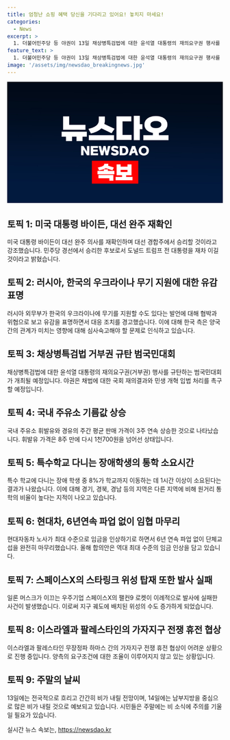 ```yaml
---
title: 엄청난 쇼핑 혜택 당신을 기다리고 있어요! 놓치지 마세요!
categories:
  - News
excerpt: >
  1. 더불어민주당 등 야권이 13일 채상병특검법에 대한 윤석열 대통령의 재의요구권 행사를 규탄하는 범국민대회에 참석한다. 행사에는 더불어민주당 박찬대 대표 직무대행 겸 원내대표 등이 참석할 예정이다. (요약문 참고) 2. 바이든 대통령은 대선 완주 방침을 재확인하며 트럼프를 다시 이길 것이라고 밝혔다. 우크라에 무기 지원을 검토하는 한국에 대해 러시아가 협박과 위협을 주장하며 한국 정책을 비판했다. 한국인들은 주유 비용 상승에 대해 우려하며, 특수학교에 다니는 장애 학생들의 통학 시간이 문제로 부각되었다. 현대차 임금 협상이 성공적으로 마무리되었으며, 스페이스X의 로켓 발사는 이례적인 실패를 겪었다. 가자지구 전쟁 휴전 협상이 어렵게 이어지고, 냉방으로 인해 시민들의 건강 우려가 커지고 있으며, 주말에는 비가 예상된다. (150자)
feature_text: >
  1. 더불어민주당 등 야권이 13일 채상병특검법에 대한 윤석열 대통령의 재의요구권 행사를 규탄하는 범국민대회에 참석한다. 행사에는 더불어민주당 박찬대 대표 직무대행 겸 원내대표 등이 참석할 예정이다. (요약문 참고) 2. 바이든 대통령은 대선 완주 방침을 재확인하며 트럼프를 다시 이길 것이라고 밝혔다. 우크라에 무기 지원을 검토하는 한국에 대해 러시아가 협박과 위협을 주장하며 한국 정책을 비판했다. 한국인들은 주유 비용 상승에 대해 우려하며, 특수학교에 다니는 장애 학생들의 통학 시간이 문제로 부각되었다. 현대차 임금 협상이 성공적으로 마무리되었으며, 스페이스X의 로켓 발사는 이례적인 실패를 겪었다. 가자지구 전쟁 휴전 협상이 어렵게 이어지고, 냉방으로 인해 시민들의 건강 우려가 커지고 있으며, 주말에는 비가 예상된다. (150자)
image: '/assets/img/newsdao_breakingnews.jpg'
---
```


<p><img src="/assets/img/newsdao_breakingnews.jpg" alt="ranknews 속보" /></p>

<h2 data-ke-size="size26">토픽 1: 미국 대통령 바이든, 대선 완주 재확인</h2>

<p data-ke-size="size16">미국 대통령 바이든이 대선 완주 의사를 재확인하며 대선 경합주에서 승리할 것이라고 강조했습니다. 민주당 경선에서 승리한 후보로서 도널드 트럼프 전 대통령을 재차 이길 것이라고 밝혔습니다.</p>

<h2 data-ke-size="size26">토픽 2: 러시아, 한국의 우크라이나 무기 지원에 대한 유감 표명</h2>

<p data-ke-size="size16">러시아 외무부가 한국의 우크라이나에 무기를 지원할 수도 있다는 발언에 대해 협박과 위협으로 보고 유감을 표명하면서 대응 조치를 경고했습니다. 이에 대해 한국 측은 양국 간의 관계가 미치는 영향에 대해 심사숙고해야 할 문제로 인식하고 있습니다.</p>

<h2 data-ke-size="size26">토픽 3: 채상병특검법 거부권 규탄 범국민대회</h2>

<p data-ke-size="size16">채상병특검법에 대한 윤석열 대통령의 재의요구권(거부권) 행사를 규탄하는 범국민대회가 개최될 예정입니다. 야권은 채법에 대한 국회 재의결과와 민생 개혁 입법 처리를 촉구할 예정입니다.</p>

<h2 data-ke-size="size26">토픽 4: 국내 주유소 기름값 상승</h2>

<p data-ke-size="size16">국내 주유소 휘발유와 경유의 주간 평균 판매 가격이 3주 연속 상승한 것으로 나타났습니다. 휘발유 가격은 8주 만에 다시 1천700원을 넘어선 상태입니다.</p>

<h2 data-ke-size="size26">토픽 5: 특수학교 다니는 장애학생의 통학 소요시간</h2>

<p data-ke-size="size16">특수 학교에 다니는 장애 학생 중 8%가 학교까지 이동하는 데 1시간 이상이 소요된다는 결과가 나왔습니다. 이에 대해 경기, 경북, 경남 등의 지역은 다른 지역에 비해 원거리 통학의 비율이 높다는 지적이 나오고 있습니다.</p>

<h2 data-ke-size="size26">토픽 6: 현대차, 6년연속 파업 없이 임협 마무리</h2>

<p data-ke-size="size16">현대자동차 노사가 최대 수준으로 임금을 인상하기로 하면서 6년 연속 파업 없이 단체교섭을 완전히 마무리했습니다. 올해 합의안은 역대 최대 수준의 임금 인상을 담고 있습니다.</p>

<h2 data-ke-size="size26">토픽 7: 스페이스X의 스타링크 위성 탑재 또한 발사 실패</h2>

<p data-ke-size="size16">일론 머스크가 이끄는 우주기업 스페이스X의 팰컨9 로켓이 이례적으로 발사에 실패한 사건이 발생했습니다. 이로써 지구 궤도에 배치된 위성의 수도 증가하게 되었습니다.</p>

<h2 data-ke-size="size26">토픽 8: 이스라엘과 팔레스타인의 가자지구 전쟁 휴전 협상</h2>

<p data-ke-size="size16">이스라엘과 팔레스타인 무장정파 하마스 간의 가자지구 전쟁 휴전 협상이 어려운 상황으로 진행 중입니다. 양측의 요구조건에 대한 조율이 이루어지지 않고 있는 상황입니다.</p>

<h2 data-ke-size="size26">토픽 9: 주말의 날씨</h2>

<p data-ke-size="size16">13일에는 전국적으로 흐리고 간간히 비가 내릴 전망이며, 14일에는 남부지방을 중심으로 많은 비가 내릴 것으로 예보되고 있습니다. 시민들은 주말에는 비 소식에 주의를 기울일 필요가 있습니다.</p>
실시간 뉴스 속보는, <a href="https://newsdao.kr" rel="dofollow">https://newsdao.kr</a>


